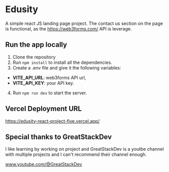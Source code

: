 # Edusity

A simple react JS landing page project.
The contact us section on the page is functional, as the https://web3forms.com/ API is leverage.

## Run the app locally

1. Clone the repository
2. Run `npm install` to install all the dependencies.
3. Create a .env file and give it the following variables:

- **VITE_API_URL**: web3forms API url,
- **VITE_API_KEY**: your API key.

4. Run `npm run dev` to start the server.

## Vercel Deployment URL

https://edusity-react-project-five.vercel.app/

## Special thanks to GreatStackDev

I like learning by working on project and GreatStackDev is a youtbe channel with multiple projects and I can't recommend their channel enough.

www.youtube.com/@GreatStackDev